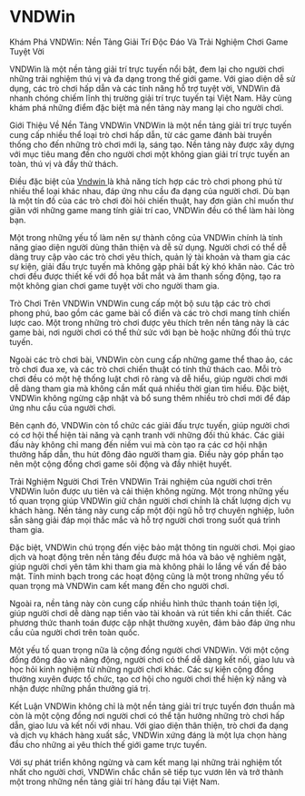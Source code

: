 # VNDWin
Khám Phá VNDWin: Nền Tảng Giải Trí Độc Đáo Và Trải Nghiệm Chơi Game Tuyệt Vời

VNDWin là một nền tảng giải trí trực tuyến nổi bật, đem lại cho người chơi những trải nghiệm thú vị và đa dạng trong thế giới game. Với giao diện dễ sử dụng, các trò chơi hấp dẫn và các tính năng hỗ trợ tuyệt vời, VNDWin đã nhanh chóng chiếm lĩnh thị trường giải trí trực tuyến tại Việt Nam. Hãy cùng khám phá những điểm đặc biệt mà nền tảng này mang lại cho người chơi.

Giới Thiệu Về Nền Tảng VNDWin
VNDWin là một nền tảng giải trí trực tuyến cung cấp nhiều thể loại trò chơi hấp dẫn, từ các game đánh bài truyền thống cho đến những trò chơi mới lạ, sáng tạo. Nền tảng này được xây dựng với mục tiêu mang đến cho người chơi một không gian giải trí trực tuyến an toàn, thú vị và đầy thử thách.

Điều đặc biệt của <a href="https://vndwin.top"> Vndwin </a>  là khả năng tích hợp các trò chơi phong phú từ nhiều thể loại khác nhau, đáp ứng nhu cầu đa dạng của người chơi. Dù bạn là một tín đồ của các trò chơi đòi hỏi chiến thuật, hay đơn giản chỉ muốn thư giãn với những game mang tính giải trí cao, VNDWin đều có thể làm hài lòng bạn.

Một trong những yếu tố làm nên sự thành công của VNDWin chính là tính năng giao diện người dùng thân thiện và dễ sử dụng. Người chơi có thể dễ dàng truy cập vào các trò chơi yêu thích, quản lý tài khoản và tham gia các sự kiện, giải đấu trực tuyến mà không gặp phải bất kỳ khó khăn nào. Các trò chơi đều được thiết kế với đồ họa bắt mắt và âm thanh sống động, tạo ra một không gian chơi game tuyệt vời cho người tham gia.

Trò Chơi Trên VNDWin
VNDWin cung cấp một bộ sưu tập các trò chơi phong phú, bao gồm các game bài cổ điển và các trò chơi mang tính chiến lược cao. Một trong những trò chơi được yêu thích trên nền tảng này là các game bài, nơi người chơi có thể thử sức với bạn bè hoặc những đối thủ trực tuyến.

Ngoài các trò chơi bài, VNDWin còn cung cấp những game thể thao ảo, các trò chơi đua xe, và các trò chơi chiến thuật có tính thử thách cao. Mỗi trò chơi đều có một hệ thống luật chơi rõ ràng và dễ hiểu, giúp người chơi mới dễ dàng tham gia mà không cần mất quá nhiều thời gian tìm hiểu. Đặc biệt, VNDWin không ngừng cập nhật và bổ sung thêm nhiều trò chơi mới để đáp ứng nhu cầu của người chơi.

Bên cạnh đó, VNDWin còn tổ chức các giải đấu trực tuyến, giúp người chơi có cơ hội thể hiện tài năng và cạnh tranh với những đối thủ khác. Các giải đấu này không chỉ mang đến niềm vui mà còn tạo ra các cơ hội nhận thưởng hấp dẫn, thu hút đông đảo người tham gia. Điều này góp phần tạo nên một cộng đồng chơi game sôi động và đầy nhiệt huyết.

Trải Nghiệm Người Chơi Trên VNDWin
Trải nghiệm của người chơi trên VNDWin luôn được ưu tiên và cải thiện không ngừng. Một trong những yếu tố quan trọng giúp VNDWin giữ chân người chơi chính là chất lượng dịch vụ khách hàng. Nền tảng này cung cấp một đội ngũ hỗ trợ chuyên nghiệp, luôn sẵn sàng giải đáp mọi thắc mắc và hỗ trợ người chơi trong suốt quá trình tham gia.

Đặc biệt, VNDWin chú trọng đến việc bảo mật thông tin người chơi. Mọi giao dịch và hoạt động trên nền tảng đều được mã hóa và bảo vệ nghiêm ngặt, giúp người chơi yên tâm khi tham gia mà không phải lo lắng về vấn đề bảo mật. Tính minh bạch trong các hoạt động cũng là một trong những yếu tố quan trọng mà VNDWin cam kết mang đến cho người chơi.

Ngoài ra, nền tảng này còn cung cấp nhiều hình thức thanh toán tiện lợi, giúp người chơi dễ dàng nạp tiền vào tài khoản và rút tiền khi cần thiết. Các phương thức thanh toán được cập nhật thường xuyên, đảm bảo đáp ứng nhu cầu của người chơi trên toàn quốc.

Một yếu tố quan trọng nữa là cộng đồng người chơi VNDWin. Với một cộng đồng đông đảo và năng động, người chơi có thể dễ dàng kết nối, giao lưu và học hỏi kinh nghiệm từ những người chơi khác. Các sự kiện cộng đồng thường xuyên được tổ chức, tạo cơ hội cho người chơi thể hiện kỹ năng và nhận được những phần thưởng giá trị.

Kết Luận
VNDWin không chỉ là một nền tảng giải trí trực tuyến đơn thuần mà còn là một cộng đồng nơi người chơi có thể tận hưởng những trò chơi hấp dẫn, giao lưu và kết nối với nhau. Với giao diện thân thiện, trò chơi đa dạng và dịch vụ khách hàng xuất sắc, VNDWin xứng đáng là một lựa chọn hàng đầu cho những ai yêu thích thế giới game trực tuyến.

Với sự phát triển không ngừng và cam kết mang lại những trải nghiệm tốt nhất cho người chơi, VNDWin chắc chắn sẽ tiếp tục vươn lên và trở thành một trong những nền tảng giải trí hàng đầu tại Việt Nam.
